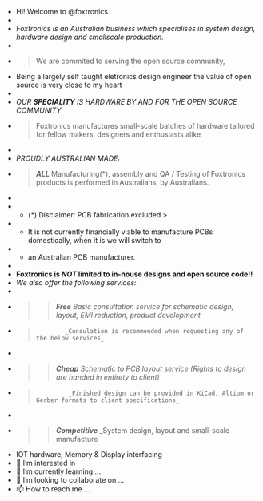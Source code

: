 -   Hi! Welcome to @foxtronics
-   
-  _Foxtronics is an Australian business which specialises in system design, hardware design and smallscale production._
- 
- > We are commited to serving the open source community,
-   Being a largely self taught eletronics design engineer the value of open source is very close to my heart
-   
-    _OUR **SPECIALITY** IS HARDWARE BY AND FOR THE OPEN SOURCE COMMUNITY_
- >  Foxtronics manufactures small-scale batches of hardware tailored for fellow makers, designers and enthusiasts alike
-
-    _PROUDLY AUSTRALIAN MADE:_
- >  **_ALL_** Manufacturing(*), assembly and QA / Testing of Foxtronics products is performed in Australians, by Australians.
-
-    * (*) Disclaimer: PCB fabrication excluded >
-    *    It is not currently financially viable to manufacture PCBs domestically, when it is we will switch to
-    *    an Australian PCB manufacturer.
-
-   **Foxtronics is _NOT_ limited to in-house designs and open source code!!** 
-   _We also offer the following services:_
-   
-   >> **_Free_** _Basic consultation service for schematic design, layout, EMI reduction, product development_
-   >             _Consulation is recommended when requesting any of the below services_
-   >
-   >> **_Cheap_** _Schematic to PCB layout service (Rights to design are handed in entirety to client)_
-   >              _Finished design can be provided in KiCad, Altium or Gerber formats to client specifications_
-   >
-   >> **_Competitive_** _System design, layout and small-scale manufacture
- IOT hardware, Memory & Display interfacing
- 👀 I’m interested in 
- 🌱 I’m currently learning ...
- 💞️ I’m looking to collaborate on ...
- 📫 How to reach me ...

<!---
foxtronics/foxtronics is a ✨ special ✨ repository because its `README.md` (this file) appears on your GitHub profile.
You can click the Preview link to take a look at your changes.
--->
